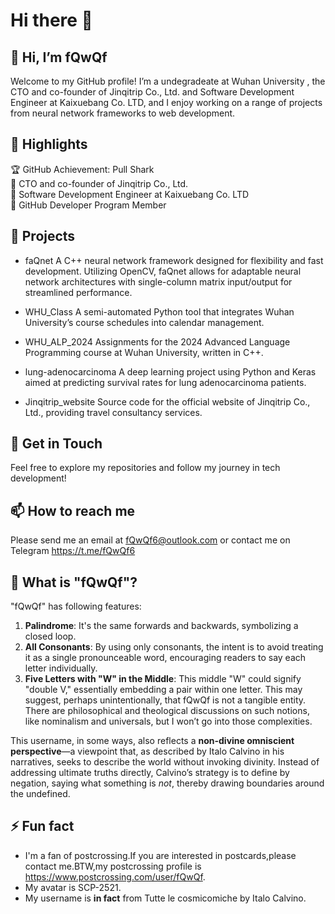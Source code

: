 # Hi there 👋
## 👋 Hi, I’m fQwQf  
Welcome to my GitHub profile! I’m a undegradeate at Wuhan University , the CTO and co-founder of Jinqitrip Co., Ltd. and Software Development Engineer at Kaixuebang Co. LTD, and I enjoy working on a range of projects from neural network frameworks to web development.  

## 🌟 Highlights  
🏆 GitHub Achievement: Pull Shark  
🥇 CTO and co-founder of Jinqitrip Co., Ltd.  
🥈 Software Development Engineer at Kaixuebang Co. LTD  
🥉 GitHub Developer Program Member  

## 📘 Projects  
- faQnet
A C++ neural network framework designed for flexibility and fast development. Utilizing OpenCV, faQnet allows for adaptable neural network architectures with single-column matrix input/output for streamlined performance.

- WHU_Class
A semi-automated Python tool that integrates Wuhan University’s course schedules into calendar management.

- WHU_ALP_2024
Assignments for the 2024 Advanced Language Programming course at Wuhan University, written in C++.

- lung-adenocarcinoma
A deep learning project using Python and Keras aimed at predicting survival rates for lung adenocarcinoma patients.

- Jinqitrip_website
Source code for the official website of Jinqitrip Co., Ltd., providing travel consultancy services.

## 🚀 Get in Touch  
Feel free to explore my repositories and follow my journey in tech development!  

## 📫 How to reach me  
 Please send me an email at <fQwQf6@outlook.com> or contact me on Telegram <https://t.me/fQwQf6>   

## 🤔 What is "fQwQf"?
"fQwQf" has following features:  
1. **Palindrome**: It's the same forwards and backwards, symbolizing a closed loop.
2. **All Consonants**: By using only consonants, the intent is to avoid treating it as a single pronounceable word, encouraging readers to say each letter individually.
3. **Five Letters with "W" in the Middle**: This middle "W" could signify "double V," essentially embedding a pair within one letter. This may suggest, perhaps unintentionally, that fQwQf is not a tangible entity. There are philosophical and theological discussions on such notions, like nominalism and universals, but I won’t go into those complexities. 

This username, in some ways, also reflects a **non-divine omniscient perspective**—a viewpoint that, as described by Italo Calvino in his narratives, seeks to describe the world without invoking divinity. Instead of addressing ultimate truths directly, Calvino’s strategy is to define by negation, saying what something is *not*, thereby drawing boundaries around the undefined.  
 
## ⚡ Fun fact  
- I'm a fan of postcrossing.If you are interested in postcards,please contact me.BTW,my postcrossing profile is <https://www.postcrossing.com/user/fQwQf>.
- My avatar is SCP-2521.
- My username is **in fact** from Tutte le cosmicomiche by Italo Calvino.
<!--
**fQwQf/fQwQf** is a ✨ _special_ ✨ repository because its `README.md` (this file) appears on your GitHub profile.

Here are some ideas to get you started:

- 🔭 I’m currently working on ...
- 🌱 I’m currently learning ...
- 👯 I’m looking to collaborate on ...
- 🤔 I’m looking for help with ...
- 💬 Ask me about ...
- 😄 Pronouns: ...
- 
-->
